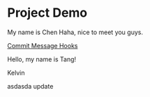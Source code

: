 # Project Demo

My name is Chen Haha, nice to meet you guys.

[Commit Message Hooks](https://dwmkerr.com/conventional-commits-and-semantic-versioning-for-java/#conventional-commits)



Hello, my name is Tang!


Kelvin

asdasda
update
